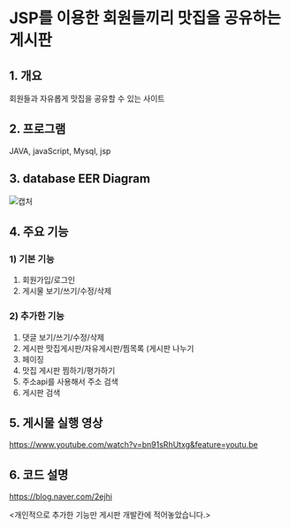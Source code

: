 # JSP를 이용한 회원들끼리 맛집을 공유하는 게시판
## 1. 개요
회원들과 자유롭게 맛집을 공유할 수 있는 사이트

## 2. 프로그램
JAVA, javaScript, Mysql, jsp

## 3. database EER Diagram
![캡처](https://user-images.githubusercontent.com/58822916/86928061-05240a00-c16f-11ea-88e4-3fa6daacfa23.JPG)

## 4. 주요 기능
### 1) 기본 기능
1. 회원가입/로그인
2. 게시물 보기/쓰기/수정/삭제
### 2) 추가한 기능
1. 댓글 보기/쓰기/수정/삭제
2. 게시판 맛집게시판/자유게시판/찜목록 (게시판 나누기
3. 페이징
4. 맛집 게시판 찜하기/평가하기
5. 주소api를 사용해서 주소 검색
6. 게시판 검색

## 5. 게시물 실행 영상
https://www.youtube.com/watch?v=bn91sRhUtxg&feature=youtu.be

## 6. 코드 설명
https://blog.naver.com/2ejhi

<개인적으로 추가한 기능만 게시판 개발칸에 적어놓았습니다.>
